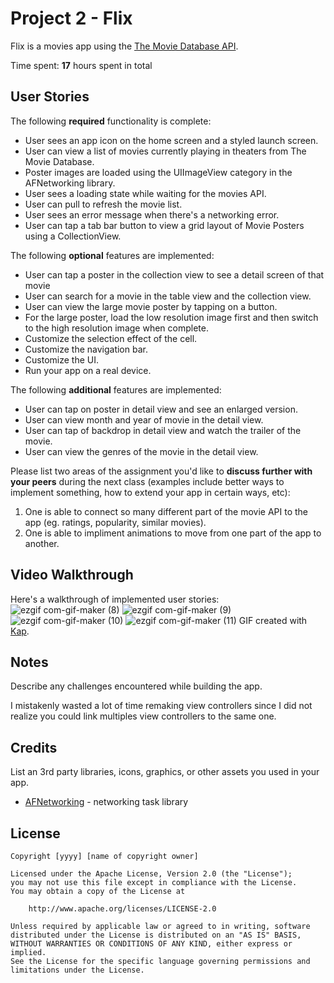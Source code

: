 # Project 2 - Flix
Flix is a movies app using the [The Movie Database API](http://docs.themoviedb.apiary.io/#).

Time spent: **17** hours spent in total

## User Stories

The following **required** functionality is complete:

- User sees an app icon on the home screen and a styled launch screen.
- User can view a list of movies currently playing in theaters from The Movie Database.
- Poster images are loaded using the UIImageView category in the AFNetworking library.
- User sees a loading state while waiting for the movies API.
- User can pull to refresh the movie list.
- User sees an error message when there's a networking error.
- User can tap a tab bar button to view a grid layout of Movie Posters using a CollectionView.

The following **optional** features are implemented:

- User can tap a poster in the collection view to see a detail screen of that movie
- User can search for a movie in the table view and the collection view. 
- User can view the large movie poster by tapping on a button.
- For the large poster, load the low resolution image first and then switch to the high resolution image when complete.
- Customize the selection effect of the cell.
- Customize the navigation bar.
- Customize the UI.
- Run your app on a real device.

The following **additional** features are implemented:
- User can tap on poster in detail view and see an enlarged version. 
- User can view month and year of movie in the detail view. 
- User can tap of backdrop in detail view and watch the trailer of the movie. 
- User can view the genres of the movie in the detail view. 

Please list two areas of the assignment you'd like to **discuss further with your peers** during the next class (examples include better ways to implement something, how to extend your app in certain ways, etc):

1. One is able to connect so many different part of the movie API to the app (eg. ratings, popularity, similar movies).
2. One is able to impliment animations to move from one part of the app to another. 

## Video Walkthrough

Here's a walkthrough of implemented user stories:
![ezgif com-gif-maker (8)](https://user-images.githubusercontent.com/71947227/123494906-1fa4fc80-d5e7-11eb-9d7d-7a9c892f89e2.gif)
![ezgif com-gif-maker (9)](https://user-images.githubusercontent.com/71947227/123494808-c046ec80-d5e6-11eb-8aa7-0698f7ac8820.gif)
![ezgif com-gif-maker (10)](https://user-images.githubusercontent.com/71947227/123494810-c210b000-d5e6-11eb-93d0-60a6eabf628b.gif)
![ezgif com-gif-maker (11)](https://user-images.githubusercontent.com/71947227/123494921-2df31880-d5e7-11eb-949e-1f74fe62b29a.gif)
GIF created with [Kap](https://getkap.co/).

## Notes

Describe any challenges encountered while building the app.

I mistakenly wasted a lot of time remaking view controllers since I did not realize you could link multiples view controllers to the same one. 

## Credits

List an 3rd party libraries, icons, graphics, or other assets you used in your app.

- [AFNetworking](https://github.com/AFNetworking/AFNetworking) - networking task library

## License

    Copyright [yyyy] [name of copyright owner]

    Licensed under the Apache License, Version 2.0 (the "License");
    you may not use this file except in compliance with the License.
    You may obtain a copy of the License at

        http://www.apache.org/licenses/LICENSE-2.0

    Unless required by applicable law or agreed to in writing, software
    distributed under the License is distributed on an "AS IS" BASIS,
    WITHOUT WARRANTIES OR CONDITIONS OF ANY KIND, either express or implied.
    See the License for the specific language governing permissions and
    limitations under the License.
